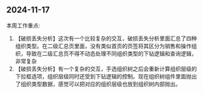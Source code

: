 ## 2024-11-17

本周工作重点:

1. 【破损丢失分析】这次有一个比较复杂的交互，破损丢失分析里面汇总了四种组织类型。在二级汇总页里面，没有类似首页的页签将其区分为销售和操作组织，导致在二级汇总页不得不动态处理不同组织类型的下钻逻辑和查询逻辑，非常复杂
2. 【破损丢失分析】有一个复杂的交互，手选组织树之后会重新计算组织层级的下拉框选项，组织层级同时还受到下钻逻辑的控制。现在组织树组件里面抛出了组织类型数据，感觉可以把对应的组织层级也放到组织树内部抛出。

